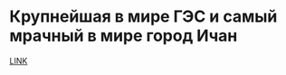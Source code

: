 # Крупнейшая в мире ГЭС и самый мрачный в мире город Ичан



[LINK](https://varlamov.ru/1173873.html)